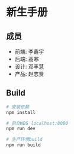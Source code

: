 # 新生手册

## 成员
* 前端: 李鑫宇
* 后端: 高寒
* 设计: 邓丰慧
* 产品: 赵志贤

## Build

``` bash
# 安装依赖
npm install

# 启动WDS localhost:8080
npm run dev

# 生产环境build
npm run build
```
